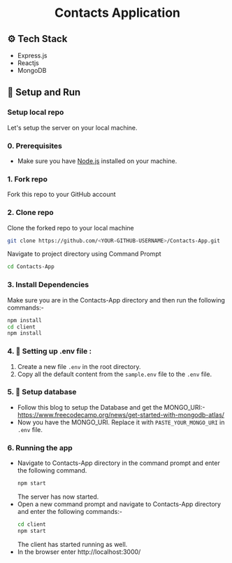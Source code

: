 <h1 align="center">
    Contacts Application
</h1>

<a id="tech-stack"></a>

## ⚙️ Tech Stack

- Express.js
- Reactjs
- MongoDB

<a id="setup-run"></a>

## 🔨 Setup and Run

<a id="setup-repo"></a>

### Setup local repo

Let's setup the server on your local machine.

### 0. Prerequisites

- Make sure you have [Node.js](http://nodejs.org) installed on your machine.

### 1. Fork repo

Fork this repo to your GitHub account

### 2. Clone repo

Clone the forked repo to your local machine

```bash
git clone https://github.com/<YOUR-GITHUB-USERNAME>/Contacts-App.git
```

Navigate to project directory using Command Prompt

```bash
cd Contacts-App
```

### 3. Install Dependencies

Make sure you are in the Contacts-App directory and then run the following commands:-

```bash
npm install
cd client
npm install
```

### 4. 📌 Setting up .env file :

1. Create a new file `.env` in the root directory.
2. Copy all the default content from the `sample.env` file to the `.env` file.

<a id="setup-database"></a>

### 5. 📡 Setup database

- Follow this blog to setup the Database and get the MONGO_URI:- https://www.freecodecamp.org/news/get-started-with-mongodb-atlas/
- Now you have the MONGO_URI. Replace it with `PASTE_YOUR_MONGO_URI` in `.env` file.

<a id="run-app"></a>

### 6. Running the app

- Navigate to Contacts-App directory in the command prompt and enter the following command.
  ```bash
  npm start
  ```
  The server has now started.
- Open a new command prompt and navigate to Contacts-App directory and enter the following commands:-
  ```bash
  cd client
  npm start
  ```
  The client has started running as well.
- In the browser enter http://localhost:3000/
